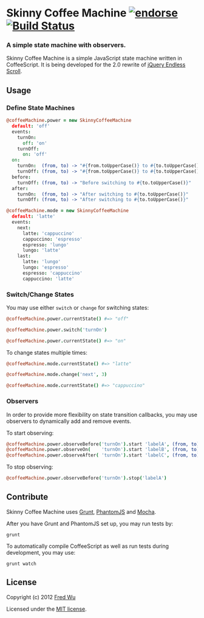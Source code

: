 # Skinny Coffee Machine [![endorse](http://api.coderwall.com/fredwu/endorsecount.png)](http://coderwall.com/fredwu) [![Build Status](https://secure.travis-ci.org/fredwu/skinny-coffee-machine.png?branch=master)](http://travis-ci.org/fredwu/skinny-coffee-machine)

### A simple state machine with observers.

Skinny Coffee Machine is a simple JavaScript state machine written in CoffeeScript. It is being developed for the 2.0 rewrite of [jQuery Endless Scroll](https://github.com/fredwu/jquery-endless-scroll).

## Usage

### Define State Machines

```coffeescript
@coffeeMachine.power = new SkinnyCoffeeMachine
  default: 'off'
  events:
    turnOn:
      off: 'on'
    turnOff:
      on: 'off'
  on:
    turnOn:  (from, to) -> "#{from.toUpperCase()} to #{to.toUpperCase()}"
    turnOff: (from, to) -> "#{from.toUpperCase()} to #{to.toUpperCase()}"
  before:
    turnOff: (from, to) -> "Before switching to #{to.toUpperCase()}"
  after:
    turnOn:  (from, to) -> "After switching to #{to.toUpperCase()}"
    turnOff: (from, to) -> "After switching to #{to.toUpperCase()}"

@coffeeMachine.mode = new SkinnyCoffeeMachine
  default: 'latte'
  events:
    next:
      latte: 'cappuccino'
      cappuccino: 'espresso'
      espresso: 'lungo'
      lungo: 'latte'
    last:
      latte: 'lungo'
      lungo: 'espresso'
      espresso: 'cappuccino'
      cappuccino: 'latte'
```

### Switch/Change States

You may use either `switch` or `change` for switching states:

```coffeescript
@coffeeMachine.power.currentState() #=> "off"

@coffeeMachine.power.switch('turnOn')

@coffeeMachine.power.currentState() #=> "on"
```

To change states multiple times:

```coffeescript
@coffeeMachine.mode.currentState() #=> "latte"

@coffeeMachine.mode.change('next', 3)

@coffeeMachine.mode.currentState() #=> "cappuccino"
```

### Observers

In order to provide more flexibility on state transition callbacks, you may use observers to dynamically add and remove events.

To start observing:

```coffeescript
@coffeeMachine.power.observeBefore('turnOn').start 'labelA', (from, to) => "Observer A before switching to #{to.toUpperCase()}"
@coffeeMachine.power.observeOn(    'turnOn').start 'labelB', (from, to) => "Observer B on switching to #{to.toUpperCase()}"
@coffeeMachine.power.observeAfter( 'turnOn').start 'labelC', (from, to) => "Observer C after switching to #{to.toUpperCase()}"
```

To stop observing:

```coffeescript
@coffeeMachine.power.observeBefore('turnOn').stop('labelA')
```

## Contribute

Skinny Coffee Machine uses [Grunt](http://gruntjs.com/), [PhantomJS](http://phantomjs.org/) and [Mocha](http://visionmedia.github.com/mocha/).

After you have Grunt and PhantomJS set up, you may run tests by:

```
grunt
```

To automatically compile CoffeeScript as well as run tests during development, you may use:

```
grunt watch
```

## License

Copyright (c) 2012 [Fred Wu](http://fredwu.me/)

Licensed under the [MIT license](http://fredwu.mit-license.org/).

